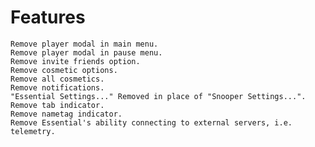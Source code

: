 # Features

    Remove player modal in main menu.
    Remove player modal in pause menu.
    Remove invite friends option.
    Remove cosmetic options.
    Remove all cosmetics.
    Remove notifications.
    "Essential Settings..." Removed in place of "Snooper Settings...".
    Remove tab indicator.
    Remove nametag indicator.
    Remove Essential's ability connecting to external servers, i.e. telemetry.

